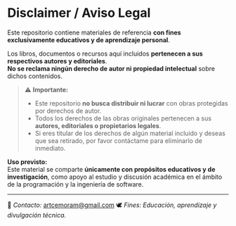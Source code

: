 # Disclaimer / Aviso Legal

Este repositorio contiene materiales de referencia **con fines exclusivamente educativos y de aprendizaje personal**.

Los libros, documentos o recursos aquí incluidos **pertenecen a sus respectivos autores y editoriales**.  
**No se reclama ningún derecho de autor ni propiedad intelectual** sobre dichos contenidos.

> ⚠️ **Importante:**  
> - Este repositorio **no busca distribuir ni lucrar** con obras protegidas por derechos de autor.  
> - Todos los derechos de las obras originales pertenecen a sus **autores, editoriales o propietarios legales**.  
> - Si eres titular de los derechos de algún material incluido y deseas que sea retirado, por favor contáctame para eliminarlo de inmediato.

**Uso previsto:**  
Este material se comparte **únicamente con propósitos educativos y de investigación**, como apoyo al estudio y discusión académica en el ámbito de la programación y la ingeniería de software.

---

📧 *Contacto:* artcemoram@gmail.com
🕊️ *Fines: Educación, aprendizaje y divulgación técnica.*